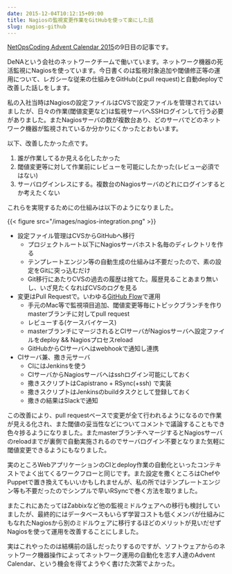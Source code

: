 ```yaml
---
date: 2015-12-04T10:12:15+09:00
title: Nagiosの監視変更作業をGitHubを使って楽にした話
slug: nagios-github
---
```


[NetOpsCoding Advent Calendar 2015](http://qiita.com/advent-calendar/2015/netopscoding)の9日目の記事です。

<!-- more -->

DeNAという会社のネットワークチームで働いています。ネットワーク機器の死活監視にNagiosを使っています。今日書くのは監視対象追加や閾値修正等の運用について、レガシーな従来の仕組みをGitHub(とpull request)と自動deployで改善した話しをします。

私の入社当時はNagiosの設定ファイルはCVSで設定ファイルを管理されてはいましたが、日々の作業(閾値変更など)は監視サーバへSSHログインして行う必要がありました。またNagiosサーバの数が複数台あり、どのサーバでどのネットワーク機器が監視されているか分かりにくかったとおもいます。



以下、改善したかった点です。

1. 誰が作業してるか見える化したかった
2. 閾値変更等に対して作業前にレビューを可能にしたかった(レビュー必須ではない)
3. サーバログインレスにする。複数台のNagiosサーバのどれにログインするとか考えたくない

これらを実現するためにの仕組みは以下のようになりました。

{{< figure src="/images/nagios-integration.png"  >}}

* 設定ファイル管理はCVSからGitHubへ移行
  * プロジェクトルート以下にNagiosサーバホスト名毎のディレクトリを作る
  * テンプレートエンジン等の自動生成の仕組みは不要だったので、素の設定をGitに突っ込むだけ
  * Git移行にあたりCVSの過去の履歴は捨てた。履歴見ることあまり無いし、いざ見たくなればCVSのログを見る
* 変更はPull Requestで。いわゆる[GitHub Flow](https://gist.github.com/Gab-km/3705015)で運用
  * 手元のMac等で監視項目追加、閾値変更等毎にトピックブランチを作りmasterブランチに対してpull request
  * レビューする(ケースバイケース)
  * masterブランチにマージされるとCIサーバがNagiosサーバへ設定ファイルをdeploy && Nagiosプロセスreload
  * GitHubからCIサーバへはwebhookで通知し連携
* CIサーバ兼、撒き元サーバ
  * CIにはJenkinsを使う
  * CIサーバからNagiosサーバへはsshログイン可能にしておく
  * 撒きスクリプトはCapistrano + RSync(+ssh) で実装
  * 撒きスクリプトはJenkinsのbuildタスクとして登録しておく
  * 撒きの結果はSlackで通知

この改善により、pull requestベースで変更が全て行われるようになるので作業が見える化され、また閾値の妥当性などについてコメントで議論することもでき色々捗るようになりました。またmasterブランチへマージするとNagiosサーバのreloadまでが裏側で自動実施されるのでサーバログイン不要となりまた気軽に閾値変更できるようにもなりました。

実のところWebアプリケーションのCIとdeploy作業の自動化といったコンテキストでよく出てくるワークフローと同じです。また設定を撒くところはChefやPuppetで置き換えてもいいかもしれませんが、私の所ではテンプレートエンジン等も不要だったのでシンプルで早いRSyncで巻く方法を取りました。

またこれにあたってはZabbixなど他の監視ミドルウェアへの移行も検討していましたが、最終的にはデータベースもいらず学習コストも低くメンバが仕組みにもなれたNagiosから別のミドルウェアに移行するほどのメリットが見いだせずNagiosを使って運用を改善することにしました。

実はこれやったのは結構前の話しだったりするのですが、ソフトウェアからのネットワーク機器操作によってネットワーク運用の自動化を志す人達のAdvent Calendar、という機会を得てようやく書けた次第でよかった。
